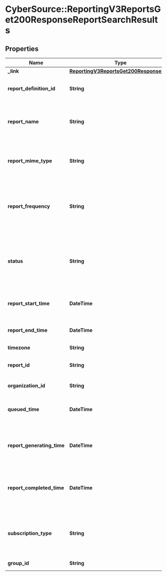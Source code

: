 # CyberSource::ReportingV3ReportsGet200ResponseReportSearchResults

## Properties
Name | Type | Description | Notes
------------ | ------------- | ------------- | -------------
**_link** | [**ReportingV3ReportsGet200ResponseLink**](ReportingV3ReportsGet200ResponseLink.md) |  | [optional] 
**report_definition_id** | **String** | Unique Report Identifier of each report type | [optional] 
**report_name** | **String** | Name of the report specified by merchant while creating the report | [optional] 
**report_mime_type** | **String** | Format of the report to get generated Valid Values: - application/xml - text/csv  | [optional] 
**report_frequency** | **String** | Frequency of the report to get generated Valid Values: - DAILY - WEEKLY - MONTHLY - ADHOC  | [optional] 
**status** | **String** | Status of the report Valid Values: - COMPLETED - PENDING - QUEUED - RUNNING - ERROR - NO_DATA  | [optional] 
**report_start_time** | **DateTime** | Specifies the report start time in ISO 8601 format | [optional] 
**report_end_time** | **DateTime** | Specifies the report end time in ISO 8601 format | [optional] 
**timezone** | **String** | Time Zone | [optional] 
**report_id** | **String** | Unique identifier generated for every reports | [optional] 
**organization_id** | **String** | CyberSource Merchant Id | [optional] 
**queued_time** | **DateTime** | Specifies the time of the report in queued  in ISO 8601 format | [optional] 
**report_generating_time** | **DateTime** | Specifies the time of the report started to generate  in ISO 8601 format | [optional] 
**report_completed_time** | **DateTime** | Specifies the time of the report completed the generation  in ISO 8601 format | [optional] 
**subscription_type** | **String** | Specifies whether the subscription created is either Custom, Standard or Classic  | [optional] 
**group_id** | **String** | Id for selected group. | [optional] 


